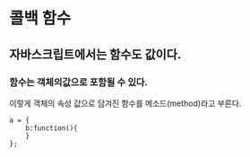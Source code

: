 # 콜백 함수

## 자바스크립트에서는 함수도 값이다. 

### 함수는 객체의값으로 포함될 수 있다. 

이렇게 객체의 속성 값으로 담겨진 함수를 메소드\(method\)라고 부른다.

```text
a = {
    b:function(){
    }
};
```



